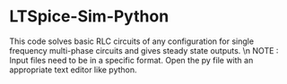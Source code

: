 # LTSpice-Sim-Python
This code solves basic RLC circuits of any configuration for single frequency multi-phase circuits and  gives steady state outputs. \n
NOTE : Input files need to be in a specific format. Open the py file with an appropriate text editor like python.
